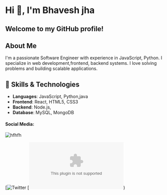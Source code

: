# Hi 👋, I'm Bhavesh jha 

## Welcome to my GitHub profile!

## About Me
I'm a passionate Software Engineer with experience in  JavaScript, Python. I specialize in  web development,frontend, backend systems. I love solving problems and building scalable applications.

## 🚀 Skills & Technologies
- **Languages**: JavaScript, Python,java
- **Frontend**: React, HTML5, CSS3
- **Backend**: Node.js,
- **Database**: MySQL, MongoDB

#### Social Media:
![hfhfh](https://github.com/user-attachments/assets/ea9433a8-db87-4abb-a325-97c9b42bbedb)

[![Twitter](ttps://x.com/jhabhavesh20?s=09)
[![Email](bhaveshkumarjha4@gmail.com))




